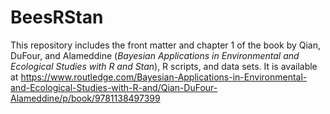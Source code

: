 # BeesRStan
This repository includes the front matter and chapter 1 of the book by Qian, DuFour, and Alameddine (*Bayesian Applications in Environmental and Ecological Studies with R and Stan*), R scripts, and data sets. It is available at https://www.routledge.com/Bayesian-Applications-in-Environmental-and-Ecological-Studies-with-R-and/Qian-DuFour-Alameddine/p/book/9781138497399
